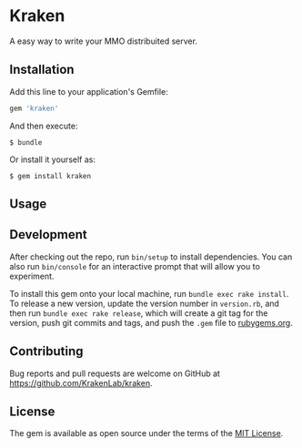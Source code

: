 # Kraken

A easy way to write your MMO distribuited server.

## Installation

Add this line to your application's Gemfile:

```ruby
gem 'kraken'
```

And then execute:

    $ bundle

Or install it yourself as:

    $ gem install kraken

## Usage

## Development

After checking out the repo, run `bin/setup` to install dependencies. You can also run `bin/console` for an interactive prompt that will allow you to experiment.

To install this gem onto your local machine, run `bundle exec rake install`. To release a new version, update the version number in `version.rb`, and then run `bundle exec rake release`, which will create a git tag for the version, push git commits and tags, and push the `.gem` file to [rubygems.org](https://rubygems.org).

## Contributing

Bug reports and pull requests are welcome on GitHub at https://github.com/KrakenLab/kraken.

## License

The gem is available as open source under the terms of the [MIT License](http://opensource.org/licenses/MIT).
